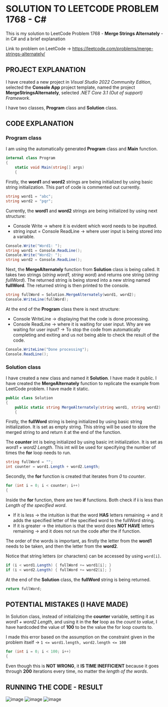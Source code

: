 # SOLUTION TO LEETCODE PROBLEM 1768 - C#

This is my solution to LeetCode Problem 1768 - **Merge Strings Alternately** - in C# and a brief explanation

Link to problem on LeetCode -> https://leetcode.com/problems/merge-strings-alternately/

## PROJECT EXPLANATION

I have created a new project in _Visual Studio 2022 Community Edition_, selected the **Console App** project template, named the project **MergeStringsAlternately**, selected _.NET Core 3.1 (Out of support) Framework_.

I have two classes, **Program** class and **Solution** class.

## CODE EXPLANATION

### Program class 

I am using the automatically generated **Program** class and **Main** function.

```cs
internal class Program
{
    static void Main(string[] args)
    {
```

Firstly, the **word1** and **word2** strings are being initialized by using basic string initialization. This part of code is commented out currently.

```cs
string word1 = "abc";
string word2 = "pqr";
```

Currently, the **word1** and **word2** strings are being initialized by using next structure:

- Console Write -> where it is evident which word needs to be inputted.
- string input = Console ReadLine -> where user input is being stored into a variable.

```cs
Console.Write("Word1: ");
string word1 = Console.ReadLine();
Console.Write("Word2: ");
string word2 = Console.ReadLine();
```

Next, the **MergeAlternately** function from **Solution** class is being called. It takes two strings (_string word1, string word_) and returns one string (_string fullWord_). The returned string is being stored into a new string named **fullWord**.
The returned string is then printed to the console.

```cs
string fullWord = Solution.MergeAlternately(word1, word2);
Console.WriteLine(fullWord);
```

At the end of the **Program** class there is next structure:
- Console WriteLine -> displaying that the code is done processing.
- Console ReadLine -> where it is waiting for user input. Why are we waiting for user input? -> To stop the code from automatically completing and exiting and us not being able to check the result of the code.

```cs
Console.WriteLine("Done processing");
Console.ReadLine();
```

### Solution class 

I have created a new class and named it **Solution**. I have made it public. I have created the **MergeAlternately** function to replicate the example from LeetCode problem. I have made it static.

```cs
public class Solution
{
    public static string MergeAlternately(string word1, string word2) 
    {
```

Firstly, the **fullWord** string is being initialized by using basic string initialization. It is set as empty string. This string will be used to store the merged string to and return it at the end of the function.

The **counter** int is being initialized by using basic int initialization. It is set as _word1 + word2 Length_. This int will be used for specifying the number of times the **for** loop needs to run.

```cs
string fullWord = "";
int counter = word1.Length + word2.Length;
```

Secondly, the **for** function is created that iterates from _0_ to _counter_.

```cs
for (int i = 0; i < counter; i++)
{
```

Inside the **for** function, there are two **if** functions. Both check if **i** is less than _Length of the specified word_.

- If it is less -> the intuition is that the word **HAS** letters remaining -> and it adds the specified letter of the specified word to the fullWord string.
- If it is greater -> the intuition is that the word does **NOT HAVE** letters remaining -> and it does not run the code after the if function.

The order of the words is important, as firstly the letter from the **word1** needs to be taken, and then the letter from the **word2**.

Notice that string letters (or characters) can be accessed by using ```word[i]```.

```cs
if (i < word1.Length) { fullWord += word1[i]; }
if (i < word2.Length) { fullWord += word2[i]; }
```

At the end of the **Solution** class, the **fullWord** string is being returned.

```cs
return fullWord;
```

## POTENTIAL MISTAKES (I HAVE MADE)

In Solution class, instead of initializing the **counter** variable, setting it as _word1 + word2 Length_, and using it in the **for** loop as the _count to value_, I have hardcoded the value of **100** to be the value the for loop counts to.

I made this error based on the assumption on the constraint given in the problem itself -> ```1 <= word1.length, word2.length <= 100```

```cs
for (int i = 0; i < 100; i++)
{
```

Even though this is **NOT WRONG**, it **IS TIME INEFFICIENT** because it goes through **200** iterations every time, no matter the _length of the words_.

## RUNNING THE CODE - RESULT

![image](https://github.com/jerkdavi/LeetCode-Problem-1768-Solution-CSharp/assets/75536158/481d33a4-bb2e-41b5-9f5b-4595a3b423ba) ![image](https://github.com/jerkdavi/LeetCode-Problem-1768-Solution-CSharp/assets/75536158/38bb35f7-6833-4ae4-81a8-70241c75ab2d) ![image](https://github.com/jerkdavi/LeetCode-Problem-1768-Solution-CSharp/assets/75536158/02ee0613-5050-4674-b712-31886ff8ee17) 
